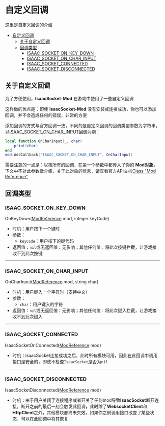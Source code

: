 # 自定义回调

这里是自定义回调的介绍

- [自定义回调](#自定义回调)
  - [关于自定义回调](#关于自定义回调)
  - [回调类型](#回调类型)
    - [ISAAC\_SOCKET\_ON\_KEY\_DOWN](#isaac_socket_on_key_down)
    - [ISAAC\_SOCKET\_ON\_CHAR\_INPUT](#isaac_socket_on_char_input)
    - [ISAAC\_SOCKET\_CONNECTED](#isaac_socket_connected)
    - [ISAAC\_SOCKET\_DISCONNECTED](#isaac_socket_disconnected)

## 关于自定义回调

为了方便使用，**IsaacSocket-Mod** 在游戏中使用了一些自定义回调

这样做的优点是：即使 **IsaacSocket-Mod** 没有安装或连接成功，你也可以添加回调，并不会造成任何的错误，非常的方便

添加回调的方式与官方回调一致，不同的是自定义回调的回调类型参数为字符串，以[ISAAC_SOCKET_ON_CHAR_INPUT](#isaac_socket_on_char_input)回调为例：

```lua
local function OnCharInput(_, char)
    print(char)
end
mod:AddCallback("ISAAC_SOCKET_ON_CHAR_INPUT", OnCharInput)
```

需要注意的一点是：以撒所有的回调，在第一个参数中都传入了你的 **Mod对象**，下文中不对此参数做介绍，关于此对象的信息，请查看官方API文档[Class "Mod Reference"](https://moddingofisaac.com/docs/rep/ModReference.html)

## 回调类型

### ISAAC_SOCKET_ON_KEY_DOWN

OnKeyDown([ModReference](https://moddingofisaac.com/docs/rep/ModReference.html) mod, integer keyCode)

- 时机：用户按下一个键时
- 参数：
  - `keyCode`：用户按下的键代码
- 返回值：`nil`或无返回值：无影响；其他任何值：将此次按键拦截，让游戏接收不到此次按键

---

### ISAAC_SOCKET_ON_CHAR_INPUT

OnCharInput([ModReference](https://moddingofisaac.com/docs/rep/ModReference.html) mod, string char)

- 时机：用户键入一个字符时（支持中文）
- 参数：
  - `char`：用户键入的字符
- 返回值：`nil`或无返回值：无影响；其他任何值：将此次键入拦截，让游戏接收不到此次键入

---

### ISAAC_SOCKET_CONNECTED

IsaacSocketOnConnected([ModReference](https://moddingofisaac.com/docs/rep/ModReference.html) mod)

- 时机：IsaacSocket连接成功之后，此时所有模块可用，因此在此回调中调用接口是安全的，即使不检查`IsaacSocket`是否为`nil`

---

### ISAAC_SOCKET_DISCONNECTED

IsaacSocketDisconnected([ModReference](https://moddingofisaac.com/docs/rep/ModReference.html) mod)

- 时机：由于用户关闭了连接程序或者开关了任何mod导致**IsaacSocket**断开连接，断开之前的最后一刻会触发此回调，此时除了**WebsocketClient**和**HttpClient**之外，其他模块都尚未失效，如果你之前调用接口改变了某些状态，可以在此回调中将其恢复
